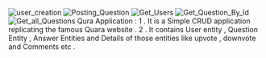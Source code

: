 ![user_creation](https://github.com/dayananda194/Quara/assets/114900868/e3e240b3-6c79-4b06-9e32-ed62ff89286e)
![Posting_Question](https://github.com/dayananda194/Quara/assets/114900868/8e7446ed-6ff6-406a-ba04-c5c7c8f15883)
![Get_Users](https://github.com/dayananda194/Quara/assets/114900868/0de6cd95-bfde-4cae-ade1-025d89066c3a)
![Get_Question_By_Id](https://github.com/dayananda194/Quara/assets/114900868/0a959661-8004-4fcd-aee3-d989f839f27a)
![Get_all_Questions](https://github.com/dayananda194/Quara/assets/114900868/41efe698-3dfc-4bdd-afa2-3a1742b2d315)
Qura Application :
  1 . It is a Simple CRUD application replicating the famous Quara website . 
  2 . It contains User entity , Question Entity , Answer Entities and Details of those entities like upvote , downvote  and Comments etc . 
  
